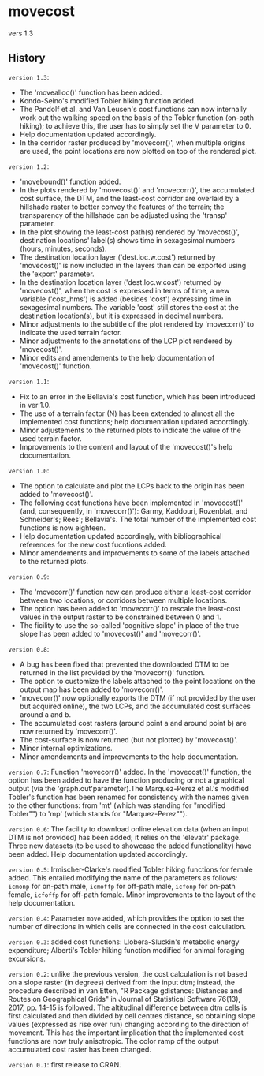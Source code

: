 # movecost
vers 1.3


## History
`version 1.3`:
* The 'movealloc()' function has been added.
* Kondo-Seino's modified Tobler hiking function added.
* The Pandolf et al. and Van Leusen's cost functions can now internally work out the walking speed on the basis of the Tobler function (on-path hiking); to achieve this, the user has to simply set the V parameter to 0.
* Help documentation updated accordingly.
* In the corridor raster produced by 'movecorr()', when multiple origins are used, the point locations are now plotted on top of the rendered plot.


`version 1.2`:
* 'movebound()' function added.
* In the plots rendered by 'movecost()' and 'movecorr()', the accumulated cost surface, the DTM, and the least-cost corridor are overlaid by a hillshade raster to better convey the features of the terrain; the transparency of the hillshade can be adjusted using the 'transp' parameter.
* In the plot showing the least-cost path(s) rendered by 'movecost()', destination locations' label(s) shows time in sexagesimal numbers (hours, minutes, seconds).
* The destination location layer ('dest.loc.w.cost') returned by 'movecost()' is now included in the layers than can be exported using the 'export' parameter.
* In the destination location layer ('dest.loc.w.cost') returned by 'movecost()', when the cost is expressed in terms of time, a new variable ('cost_hms') is added (besides 'cost') expressing time in sexagesimal numbers. The variable 'cost' still stores the cost at the destination location(s), but it is expressed in decimal numbers.
* Minor adjustments to the subtitle of the plot rendered by 'movecorr()' to indicate the used terrain factor.
* Minor adjustments to the annotations of the LCP plot rendered by 'movecost()'.
* Minor edits and amendements to the help documentation of 'movecost()' function.


`version 1.1`:
* Fix to an error in the Bellavia's cost function, which has been introduced in ver 1.0.
* The use of a terrain factor (N) has been extended to almost all the implemented cost functions; help documentation updated accordingly.
* Minor adjustements to the returned plots to indicate the value of the used terrain factor.
* Improvements to the content and layout of the 'movecost()'s help documentation.


`version 1.0`:
* The option to calculate and plot the LCPs back to the origin has been added to 'movecost()'.
* The following cost functions have been implemented in 'movecost()' (and, consequently, in 'movecorr()'): Garmy, Kaddouri, Rozenblat, and Schneider's; Rees'; Bellavia's. The total number of the implemented cost functions is now eighteen.
* Help documentation updated accordingly, with bibliographical references for the new cost fucntions added.
* Minor amendements and improvements to some of the labels attached to the returned plots.


`version 0.9`:
* The 'movecorr()' function now can produce either a least-cost corridor between two locations, or corridors between multiple locations.
* The option has been added to 'movecorr()' to rescale the least-cost values in the output raster to be constrained between 0 and 1.
* The ficility to use the so-called 'cognitive slope' in place of the true slope has been added to 'movecost()' and 'movecorr()'.


`version 0.8`:
* A bug has been fixed that prevented the downloaded DTM to be returned in the list provided by the 'movecorr()' function.
* The option to customize the labels attached to the point locations on the output map has been added to 'movecorr()'.
* 'movecorr()' now optionally exports the DTM (if not provided by the user but acquired online), the two LCPs, and the accumulated cost surfaces around a and b.
* The accumulated cost rasters (around point a and around point b) are now returned by 'movecorr()'.
* The cost-surface is now returned (but not plotted) by 'movecost()'.
* Minor internal optimizations.
* Minor amendements and improvements to the help documentation.

`version 0.7`:
Function 'movecorr()' added. In the 'movecost()' function, the option has been added to have the function producing or not a graphical output (via the 'graph.out'parameter).The Marquez-Perez et al.'s modified Tobler's function has been renamed for consistency with the names given to the other functions: from 'mt' (which was standing for "modified Tobler"") to 'mp' (which stands for "Marquez-Perez"").

`version 0.6`:
The facility to download online elevation data (when an input DTM is not provided) has been added; it relies on the 'elevatr' package. Three new datasets (to be used to showcase the added functionality) have been added. Help documentation updated accordingly.

`version 0.5`:
Irmischer-Clarke's modified Tobler hiking functions for female added. This entailed modifying the name of the parameters as follows: `icmonp` for on-path male, `icmoffp` for off-path male, `icfonp` for on-path female, `icfoffp` for off-path female. Minor improvements to the layout of the help documentation.

`version 0.4`:
Parameter `move` added, which provides the option to set the number of directions in which cells are connected in the cost calculation.

`version 0.3`:
added cost functions: Llobera-Sluckin's metabolic energy expenditure; Alberti's Tobler hiking function modified for animal foraging excursions.

`version 0.2`: 
unlike the previous version, the cost calculation is not based on a slope raster (in degrees) derived from the input dtm; instead, the procedure described in van Etten, "R Package gdistance: Distances and Routes on Geographical Grids" in Journal of Statistical Software 76(13), 2017, pp. 14-15 is followed. The altitudinal difference between dtm cells is first calculated and then divided by cell centres distance, so obtaining slope values (expressed as rise over run) changing according to the direction of movement. This has the important implication that the implemented cost functions are now truly anisotropic. The color ramp of the output accumulated cost raster has been changed.

`version 0.1`: 
first release to CRAN.
